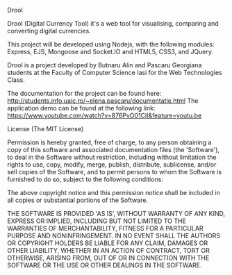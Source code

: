 Drool

Drool (Digital Currency Tool) it's a web tool for visualising, comparing and converting digital currencies.

This project will be developed using Nodejs, with the following modules: Express, EJS, Mongoose and Socket.IO and HTML5, CSS3, and JQuery.

Drool is a project developed by Butnaru Alin and Pascaru Georgiana students at the Faculty of Computer Science Iasi for the Web Technologies Class.

The documentation for the project can be found here: http://students.info.uaic.ro/~elena.pascaru/documentatie.html 
The application demo can be found at the following link: https://www.youtube.com/watch?v=876PvO01CiI&feature=youtu.be

License (The MIT License)

Permission is hereby granted, free of charge, to any person obtaining a copy of this software and associated documentation files (the 'Software'), to deal in the Software without restriction, including without limitation the rights to use, copy, modify, merge, publish, distribute, sublicense, and/or sell copies of the Software, and to permit persons to whom the Software is furnished to do so, subject to the following conditions:

The above copyright notice and this permission notice shall be included in all copies or substantial portions of the Software.

THE SOFTWARE IS PROVIDED 'AS IS', WITHOUT WARRANTY OF ANY KIND, EXPRESS OR IMPLIED, INCLUDING BUT NOT LIMITED TO THE WARRANTIES OF MERCHANTABILITY, FITNESS FOR A PARTICULAR PURPOSE AND NONINFRINGEMENT. IN NO EVENT SHALL THE AUTHORS OR COPYRIGHT HOLDERS BE LIABLE FOR ANY CLAIM, DAMAGES OR OTHER LIABILITY, WHETHER IN AN ACTION OF CONTRACT, TORT OR OTHERWISE, ARISING FROM, OUT OF OR IN CONNECTION WITH THE SOFTWARE OR THE USE OR OTHER DEALINGS IN THE SOFTWARE.
